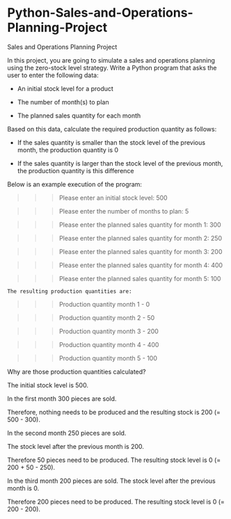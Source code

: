 # Python-Sales-and-Operations-Planning-Project
Sales and Operations Planning Project



In this project, you are going to simulate a sales and operations planning using the zero-stock level strategy. Write a Python program that asks the user to enter the following data:

- An initial stock level for a product

- The number of month(s) to plan

- The planned sales quantity for each month

Based on this data, calculate the required production quantity as follows:

- If the sales quantity is smaller than the stock level of the previous month, the production quantity is 0

- If the sales quantity is larger than the stock level of the previous month, the production quantity is this difference

Below is an example execution of the program:

>>> Please enter an initial stock level: 500

>>> Please enter the number of months to plan: 5

>>> Please enter the planned sales quantity for month 1: 300

>>> Please enter the planned sales quantity  for month 2: 250

>>> Please enter the planned sales quantity  for month 3: 200

>>> Please enter the planned sales quantity  for month 4: 400

>>> Please enter the planned sales quantity  for month 5: 100




`The resulting production quantities are:`


>>> Production quantity month 1 - 0


>>> Production quantity month 2 - 50


>>> Production quantity month 3 - 200


>>> Production quantity month 4 - 400


>>> Production quantity month 5 - 100





Why are those production quantities calculated?

 The initial stock level is 500. 

In the first month 300 pieces are sold. 

Therefore, nothing needs to be produced and the resulting stock is 200 (= 500 - 300). 

In the second month 250 pieces are sold. 

The stock level after the previous month is 200. 

Therefore 50 pieces need to be produced. The resulting stock level is 0 (= 200 + 50 - 250). 

In the third month 200 pieces are sold. The stock level after the previous month is 0. 

Therefore 200 pieces need to be produced. The resulting stock level is 0 (= 200 - 200).

